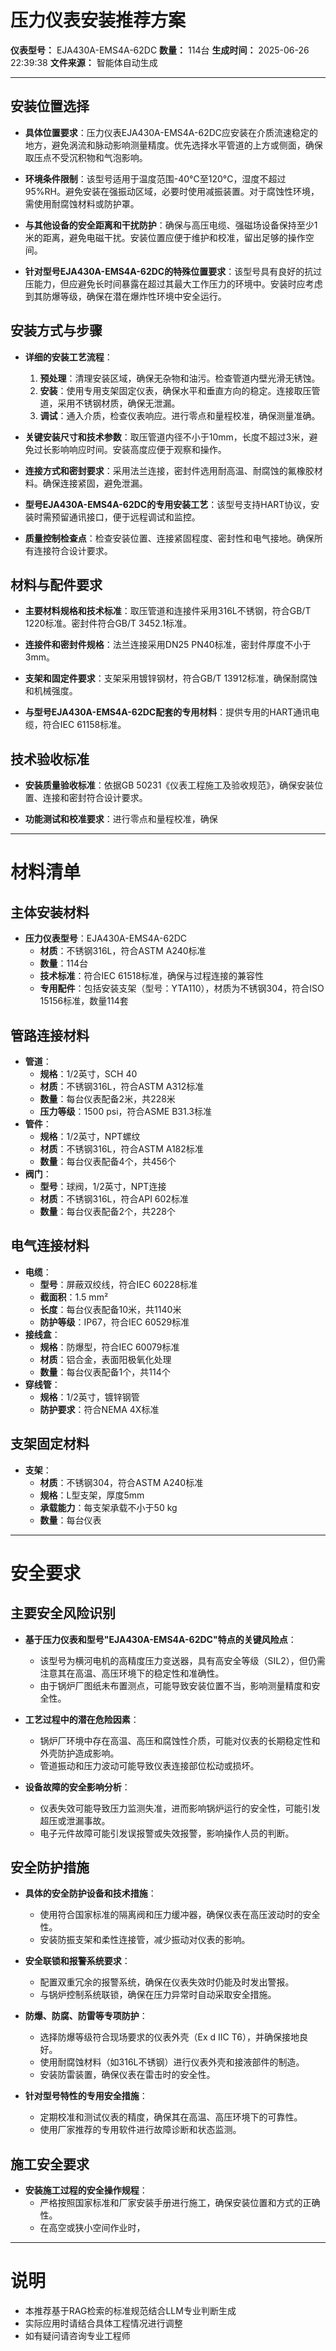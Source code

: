 # 压力仪表安装推荐方案

**仪表型号：** EJA430A-EMS4A-62DC
**数量：** 114台
**生成时间：** 2025-06-26 22:39:38
**文件来源：** 智能体自动生成

---

## 安装位置选择

- **具体位置要求**：压力仪表EJA430A-EMS4A-62DC应安装在介质流速稳定的地方，避免涡流和脉动影响测量精度。优先选择水平管道的上方或侧面，确保取压点不受沉积物和气泡影响。
  
- **环境条件限制**：该型号适用于温度范围-40°C至120°C，湿度不超过95%RH。避免安装在强振动区域，必要时使用减振装置。对于腐蚀性环境，需使用耐腐蚀材料或防护罩。

- **与其他设备的安全距离和干扰防护**：确保与高压电缆、强磁场设备保持至少1米的距离，避免电磁干扰。安装位置应便于维护和校准，留出足够的操作空间。

- **针对型号EJA430A-EMS4A-62DC的特殊位置要求**：该型号具有良好的抗过压能力，但应避免长时间暴露在超过其最大工作压力的环境中。安装时应考虑到其防爆等级，确保在潜在爆炸性环境中安全运行。

## 安装方式与步骤

- **详细的安装工艺流程**：
  1. **预处理**：清理安装区域，确保无杂物和油污。检查管道内壁光滑无锈蚀。
  2. **安装**：使用专用支架固定仪表，确保水平和垂直方向的稳定。连接取压管道，采用不锈钢材质，确保无泄漏。
  3. **调试**：通入介质，检查仪表响应。进行零点和量程校准，确保测量准确。

- **关键安装尺寸和技术参数**：取压管道内径不小于10mm，长度不超过3米，避免过长影响响应时间。安装高度应便于观察和操作。

- **连接方式和密封要求**：采用法兰连接，密封件选用耐高温、耐腐蚀的氟橡胶材料。确保连接紧固，避免泄漏。

- **型号EJA430A-EMS4A-62DC的专用安装工艺**：该型号支持HART协议，安装时需预留通讯接口，便于远程调试和监控。

- **质量控制检查点**：检查安装位置、连接紧固程度、密封性和电气接地。确保所有连接符合设计要求。

## 材料与配件要求

- **主要材料规格和技术标准**：取压管道和连接件采用316L不锈钢，符合GB/T 1220标准。密封件符合GB/T 3452.1标准。

- **连接件和密封件规格**：法兰连接采用DN25 PN40标准，密封件厚度不小于3mm。

- **支架和固定件要求**：支架采用镀锌钢材，符合GB/T 13912标准，确保耐腐蚀和机械强度。

- **与型号EJA430A-EMS4A-62DC配套的专用材料**：提供专用的HART通讯电缆，符合IEC 61158标准。

## 技术验收标准

- **安装质量验收标准**：依据GB 50231《仪表工程施工及验收规范》，确保安装位置、连接和密封符合设计要求。

- **功能测试和校准要求**：进行零点和量程校准，确保

---

# 材料清单
## 主体安装材料
- **压力仪表型号**：EJA430A-EMS4A-62DC
  - **材质**：不锈钢316L，符合ASTM A240标准
  - **数量**：114台
  - **技术标准**：符合IEC 61518标准，确保与过程连接的兼容性
  - **专用配件**：包括安装支架（型号：YTA110），材质为不锈钢304，符合ISO 15156标准，数量114套

## 管路连接材料  
- **管道**：
  - **规格**：1/2英寸，SCH 40
  - **材质**：不锈钢316L，符合ASTM A312标准
  - **数量**：每台仪表配备2米，共228米
  - **压力等级**：1500 psi，符合ASME B31.3标准
- **管件**：
  - **规格**：1/2英寸，NPT螺纹
  - **材质**：不锈钢316L，符合ASTM A182标准
  - **数量**：每台仪表配备4个，共456个
- **阀门**：
  - **型号**：球阀，1/2英寸，NPT连接
  - **材质**：不锈钢316L，符合API 602标准
  - **数量**：每台仪表配备2个，共228个

## 电气连接材料
- **电缆**：
  - **型号**：屏蔽双绞线，符合IEC 60228标准
  - **截面积**：1.5 mm²
  - **长度**：每台仪表配备10米，共1140米
  - **防护等级**：IP67，符合IEC 60529标准
- **接线盒**：
  - **规格**：防爆型，符合IEC 60079标准
  - **材质**：铝合金，表面阳极氧化处理
  - **数量**：每台仪表配备1个，共114个
- **穿线管**：
  - **规格**：1/2英寸，镀锌钢管
  - **防护要求**：符合NEMA 4X标准

## 支架固定材料
- **支架**：
  - **材质**：不锈钢304，符合ASTM A240标准
  - **规格**：L型支架，厚度5mm
  - **承载能力**：每支架承载不小于50 kg
  - **数量**：每台仪表

---

# 安全要求
## 主要安全风险识别

- **基于压力仪表和型号"EJA430A-EMS4A-62DC"特点的关键风险点**：
  - 该型号为横河电机的高精度压力变送器，具有高安全等级（SIL2），但仍需注意其在高温、高压环境下的稳定性和准确性。
  - 由于锅炉厂图纸未布置测点，可能导致安装位置不当，影响测量精度和安全性。

- **工艺过程中的潜在危险因素**：
  - 锅炉厂环境中存在高温、高压和腐蚀性介质，可能对仪表的长期稳定性和外壳防护造成影响。
  - 管道振动和压力波动可能导致仪表连接部位松动或损坏。

- **设备故障的安全影响分析**：
  - 仪表失效可能导致压力监测失准，进而影响锅炉运行的安全性，可能引发超压或泄漏事故。
  - 电子元件故障可能引发误报警或失效报警，影响操作人员的判断。

## 安全防护措施

- **具体的安全防护设备和技术措施**：
  - 使用符合国家标准的隔离阀和压力缓冲器，确保仪表在高压波动时的安全性。
  - 安装防振支架和柔性连接管，减少振动对仪表的影响。

- **安全联锁和报警系统要求**：
  - 配置双重冗余的报警系统，确保在仪表失效时仍能及时发出警报。
  - 与锅炉控制系统联锁，确保在压力异常时自动采取安全措施。

- **防爆、防腐、防雷等专项防护**：
  - 选择防爆等级符合现场要求的仪表外壳（Ex d IIC T6），并确保接地良好。
  - 使用耐腐蚀材料（如316L不锈钢）进行仪表外壳和接液部件的制造。
  - 安装防雷装置，确保仪表在雷击时的安全性。

- **针对型号特性的专用安全措施**：
  - 定期校准和测试仪表的精度，确保其在高温、高压环境下的可靠性。
  - 使用厂家推荐的专用软件进行故障诊断和状态监测。

## 施工安全要求

- **安装施工过程的安全操作规程**：
  - 严格按照国家标准和厂家安装手册进行施工，确保安装位置和方式的正确性。
  - 在高空或狭小空间作业时，

---

# 说明
- 本推荐基于RAG检索的标准规范结合LLM专业判断生成
- 实际应用时请结合具体工程情况进行调整
- 如有疑问请咨询专业工程师